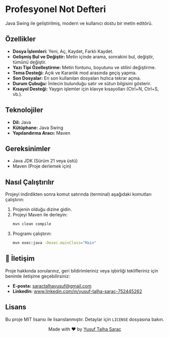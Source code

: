 # Profesyonel Not Defteri

Java Swing ile geliştirilmiş, modern ve kullanıcı dostu bir metin editörü.

## Özellikler

-   **Dosya İşlemleri:** Yeni, Aç, Kaydet, Farklı Kaydet.
-   **Gelişmiş Bul ve Değiştir:** Metin içinde arama, sonrakini bul, değiştir, tümünü değiştir.
-   **Yazı Tipi Özelleştirme:** Metin fontunu, boyutunu ve stilini değiştirme.
-   **Tema Desteği:** Açık ve Karanlık mod arasında geçiş yapma.
-   **Son Dosyalar:** En son kullanılan dosyaları hızlıca tekrar açma.
-   **Durum Çubuğu:** İmlecin bulunduğu satır ve sütun bilgisini gösterir.
-   **Kısayol Desteği:** Yaygın işlemler için klavye kısayolları (Ctrl+N, Ctrl+S, vb.).

## Teknolojiler

-   **Dil:** Java
-   **Kütüphane:** Java Swing
-   **Yapılandırma Aracı:** Maven

## Gereksinimler

-   Java JDK (Sürüm 21 veya üstü)
-   Maven (Proje derlemek için)

## Nasıl Çalıştırılır

Projeyi indirdikten sonra komut satırında (terminal) aşağıdaki komutları çalıştırın:

1.  Projenin olduğu dizine gidin.
2.  Projeyi Maven ile derleyin:
    ```bash
    mvn clean compile
    ```
3.  Programı çalıştırın:
    ```bash
    mvn exec:java -Dexec.mainClass="Main"
    ```

## 📧 İletişim

Proje hakkında sorularınız, geri bildirimleriniz veya işbirliği teklifleriniz için benimle iletişime geçebilirsiniz:

-   **E-posta:** saractalhayusuf@gmail.com
-   **LinkedIn:** www.linkedin.com/in/yusuf-talha-saraç-752445262



## Lisans

Bu proje MIT lisansı ile lisanslanmıştır. Detaylar için `LICENSE` dosyasına bakın.



<p align="center">
  Made with ❤️ by <a href="https://github.com/zafmgd">Yusuf Talha Saraç</a>
</p>
